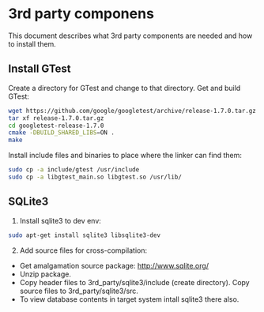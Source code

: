 # 3rd party componens
This document describes what 3rd party components are needed and how to install them.

## Install GTest
Create a directory for GTest and change to that directory. Get and build GTest:

```sh
wget https://github.com/google/googletest/archive/release-1.7.0.tar.gz
tar xf release-1.7.0.tar.gz
cd googletest-release-1.7.0
cmake -DBUILD_SHARED_LIBS=ON .
make
```

Install include files and binaries to place where the linker can find them:

```sh
sudo cp -a include/gtest /usr/include
sudo cp -a libgtest_main.so libgtest.so /usr/lib/
```

## SQLite3

1. Install sqlite3 to dev env: 

  ```sh
  sudo apt-get install sqlite3 libsqlite3-dev
  ```
  
2. Add source files for cross-compilation:
  - Get amalgamation source package: http://www.sqlite.org/
  - Unzip package.
  - Copy header files to 3rd_party/sqlite3/include (create directory). Copy source files to 3rd_party/sqlite3/src.
  - To view database contents in target system intall sqlite3 there also.
